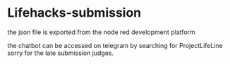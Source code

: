 # Lifehacks-submission
the json file is exported from the node red development platform

the chatbot can be accessed on telegram by searching for ProjectLifeLine
sorry for the late submission judges. 
